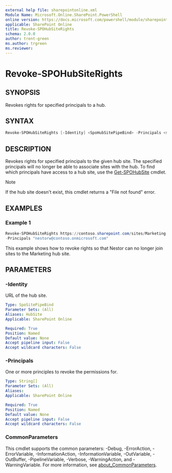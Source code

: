 ```yaml
---
external help file: sharepointonline.xml
Module Name: Microsoft.Online.SharePoint.PowerShell
online version: https://docs.microsoft.com/powershell/module/sharepoint-online/revoke-spohubsiterights
applicable: SharePoint Online
title: Revoke-SPOHubSiteRights
schema: 2.0.0
author: trent-green
ms.author: trgreen
ms.reviewer:
---
```


# Revoke-SPOHubSiteRights

## SYNOPSIS

Revokes rights for specified principals to a hub.

## SYNTAX

```powershell
Revoke-SPOHubSiteRights [-Identity] <SpoHubSitePipeBind> -Principals <string[]>  [<CommonParameters>]
```

## DESCRIPTION

Revokes rights for specified principals to the given hub site. The specified principals will no longer be able to associate sites with the hub. To find which principals have access to a hub site, use the [Get-SPOHubSite](Get-SPOHubSite.md) cmdlet.

> [!NOTE]
> If the hub site doesn't exist, this cmdlet returns a "File not found" error.

## EXAMPLES

### Example 1

```powershell
Revoke-SPOHubSiteRights https://contoso.sharepoint.com/sites/Marketing `
-Principals "nestorw@contoso.onmicrosoft.com"
```

This example shows how to revoke rights so that Nestor can no longer join sites to the Marketing hub site.

## PARAMETERS

### -Identity

URL of the hub site.

```yaml
Type: SpoSitePipeBind
Parameter Sets: (All)
Aliases: HubSite
Applicable: SharePoint Online

Required: True
Position: Named
Default value: None
Accept pipeline input: False
Accept wildcard characters: False
```

### -Principals

One or more principles to revoke the permissions for.

```yaml
Type: String[]
Parameter Sets: (All)
Aliases:
Applicable: SharePoint Online

Required: True
Position: Named
Default value: None
Accept pipeline input: False
Accept wildcard characters: False
```

### CommonParameters

This cmdlet supports the common parameters: -Debug, -ErrorAction, -ErrorVariable, -InformationAction, -InformationVariable, -OutVariable, -OutBuffer, -PipelineVariable, -Verbose, -WarningAction, and -WarningVariable. For more information, see [about_CommonParameters](https://go.microsoft.com/fwlink/p/?LinkID=113216).
